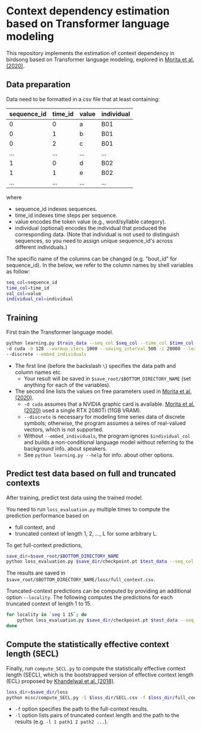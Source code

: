 # Context dependency estimation based on Transformer language modeling
This repository implements the estimation of context dependency in birdsong based on Transformer language modeling, explored in [Morita et al. (2020)](https://doi.org/10.1101/2020.05.09.083907).

## Data preparation

Data need to be formatted in a csv file that at least containing:

| sequence_id | time_id | value | individual |
| ---         | ---     | ---   | ---        |
| 0           | 0       | a     | B01        |
| 0           | 1       | b     | B01        |
| 0           | 2       | c     | B01        |
| ...         | ...     | ...   | ...        |
| 1           | 0       | d     | B02        |
| 1           | 1       | e     | B02        |
| ...         | ...     | ...   | ...        |

where 
- sequence_id indexes sequences.
- time_id indexes time steps per sequence.
- value encodes the token value (e.g., word/syllable category).
- individual (optional) encodes the individual that produced the corresponding data. (Note that individual is not used to distinguish sequences, so you need to assign unique sequence_id's across different individuals.)

The specific name of the columns can be changed (e.g. "bout_id" for sequence_id).
In the below, we refer to the column names by shell variables as follow:

```sh
seq_col=sequence_id
time_col=time_id
val_col=value
individual_col=individual
```

## Training

First train the Transformer language model.

```sh
python learning.py $train_data --seq_col $seq_col --time_col $time_col --val_col $val_col --individual_col $individual_col -S $save_root -j $BOTTOM_DIRECTORY_NAME \
-d cuda -b 128 --warmup_iters 1000 --saving_interval 500 -i 20000 --learning_rate 0.001 --attention_hidden_size 512 --num_attention_layers 6 --num_attention_heads 8 
--discrete --embed_individuals 
```

- The first line (before the backslash `\`) specifies the data path and column names etc.
  - Your result will be saved in `$save_root/$BOTTOM_DIRECTORY_NAME` (set anything for each of the variables).
- The second line lists the values on free parameters used in [Morita et al. (2020)](https://doi.org/10.1101/2020.05.09.083907).
  - `-d cuda` assumes that a NVIDIA graphic card is available. [Morita et al. (2020)](https://doi.org/10.1101/2020.05.09.083907) used a single RTX 2080Ti (11GB VRAM).
  - `--discrete` is necessary for modeling time series data of discrete symbols; otherwise, the program assumes a seires of real-valued vectors, which is not supported.
  - Without `--embed_individuals`, the program ignores `$individual_col` and builds a non-conditional language model without referring to the background info. about speakers.
  - See `python learning.py --help` for info. about other options.


## Predict test data based on full and truncated contexts

After training, predict test data using the trained model.

You need to run `loss_evaluation.py` multiple times to compute the prediction performance based on
- full context, and
- truncated context of length 1, 2, ..., L for some arbitrary L.

To get full-context predictions,
```sh
save_dir=$save_root/$BOTTOM_DIRECTORY_NAME
python loss_evaluation.py $save_dir/checkpoint.pt $test_data --seq_col $seq_col --time_col $time_col --val_col $val_col --individual_col $individual_col -S $save_dir/loss/full_context.csv -d cuda -b 256 
```
The results are saved in `$save_root/$BOTTOM_DIRECTORY_NAME/loss/full_context.csv`.

Truncated-context predictions can be computed by providing an additional option `--locality`.
The following computes the predictions for each truncated context of length 1 to 15.
```sh
for locality in `seq 1 15`; do
	python loss_evaluation.py $save_dir/checkpoint.pt $test_data --seq_col $seq_col --time_col $time_col --val_col $val_col --individual_col $individual_col -S $save_dir/loss/${locality}-local_context.csv -d cuda -b 256 --locality $locality
done
```


## Compute the statistically effective context length (SECL)

Finally, run `compute_SECL.py` to compute the statistically effective context length (SECL), which is the bootstrapped version of effective context length (ECL) proposed by [Khandelwal et al. (2018)](http://dx.doi.org/10.18653/v1/P18-1027).

```sh
loss_dir=$save_dir/loss
python misc/compute_SECL.py -S $loss_dir/SECL.csv -f $loss_dir/full_context.csv -l 1 $loss_dir/1-local_context.csv 2 $loss_dir/2-local_context.csv 3 $loss_dir/3-local_context.csv 4 $loss_dir/4-local_context.csv 5 $loss_dir/5-local_context.csv 6 $loss_dir/6-local_context.csv 7 $loss_dir/7-local_context.csv 8 $loss_dir/8-local_context.csv 9 $loss_dir/9-local_context.csv 10 $loss_dir/10-local_context.csv 11 $loss_dir/11-local_context.csv 12 $loss_dir/12-local_context.csv 13 $loss_dir/13-local_context.csv 14 $loss_dir/14-local_context.csv 15 $loss_dir/15-local_context.csv
```

- `-f` option specifies the path to the full-context results.
- `-l` option lists pairs of truncated context length and the path to the results (e.g. `-l 1 path1 2 path2 ...`).